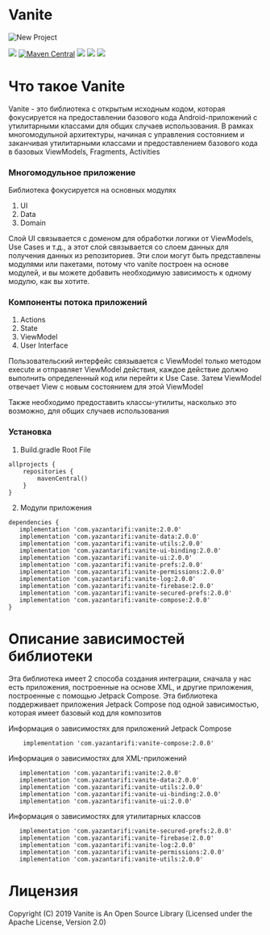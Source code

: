 # Vanite

![New Project](https://user-images.githubusercontent.com/29167110/158914920-32310149-7f76-4802-9745-6c5ecf05f335.png)


![](https://img.shields.io/badge/Project%20Status-Under%20Development-blue)
[![Maven Central](https://img.shields.io/maven-central/v/com.yazantarifi/vanite.svg?label=Maven%20Central)](https://search.maven.org/search?q=g:%22com.yazantarifi%22%20AND%20a:%22vanite%22)
![](https://img.shields.io/badge/License-Apache%202.0-yellow)
![](https://img.shields.io/badge/Language-Kotlin-orange)
![](https://img.shields.io/badge/Android%20Status-AndroidX-green)


# Что такое Vanite

Vanite - это библиотека с открытым исходным кодом, которая фокусируется на предоставлении базового кода Android-приложений с утилитарными классами для общих случаев использования.
В рамках многомодульной архитектуры, начиная с управления состоянием и заканчивая утилитарными классами и предоставлением базового кода в базовых ViewModels, Fragments, Activities

### Многомодульное приложение
Библиотека фокусируется на основных модулях
1. UI
2. Data
3. Domain

Слой UI связывается с доменом для обработки логики от ViewModels, Use Cases и т.д., а этот слой связывается со слоем данных для получения данных из репозиториев. Эти слои могут быть представлены модулями или пакетами, потому что vanite построен на основе модулей, и вы можете добавить необходимую зависимость к одному модулю, как вы хотите.


### Компоненты потока приложений
1. Actions
2. State
3. ViewModel
4. User Interface

Пользовательский интерфейс связывается с ViewModel только методом execute и отправляет ViewModel действия, каждое действие должно выполнить определенный код или перейти к Use Case.
Затем ViewModel отвечает View с новым состоянием для этой ViewModel

Также необходимо предоставить классы-утилиты, насколько это возможно, для общих случаев использования

### Установка

1. Build.gradle Root File

```
allprojects {
    repositories {
        mavenCentral()
    }
}
```

2. Модули приложения

```
dependencies {
   implementation 'com.yazantarifi:vanite:2.0.0'
   implementation 'com.yazantarifi:vanite-data:2.0.0'
   implementation 'com.yazantarifi:vanite-utils:2.0.0'
   implementation 'com.yazantarifi:vanite-ui-binding:2.0.0'
   implementation 'com.yazantarifi:vanite-ui:2.0.0'
   implementation 'com.yazantarifi:vanite-prefs:2.0.0'
   implementation 'com.yazantarifi:vanite-permissions:2.0.0'
   implementation 'com.yazantarifi:vanite-log:2.0.0'
   implementation 'com.yazantarifi:vanite-firebase:2.0.0'
   implementation 'com.yazantarifi:vanite-secured-prefs:2.0.0'
   implementation 'com.yazantarifi:vanite-compose:2.0.0'
}
```

# Описание зависимостей библиотеки

Эта библиотека имеет 2 способа создания интеграции, сначала у нас есть приложения, построенные на основе XML, и другие приложения, построенные с помощью Jetpack Compose.
Эта библиотека поддерживает приложения Jetpack Compose под одной зависимостью, которая имеет базовый код для композитов 

Информация о зависимостях для приложений Jetpack Compose

```
    implementation 'com.yazantarifi:vanite-compose:2.0.0'
```

Информация о зависимостях для XML-приложений


```
   implementation 'com.yazantarifi:vanite:2.0.0'
   implementation 'com.yazantarifi:vanite-data:2.0.0'
   implementation 'com.yazantarifi:vanite-utils:2.0.0'
   implementation 'com.yazantarifi:vanite-ui-binding:2.0.0'
   implementation 'com.yazantarifi:vanite-ui:2.0.0'
```

Информация о зависимостях для утилитарных классов

```
   implementation 'com.yazantarifi:vanite-secured-prefs:2.0.0'
   implementation 'com.yazantarifi:vanite-firebase:2.0.0'
   implementation 'com.yazantarifi:vanite-log:2.0.0'
   implementation 'com.yazantarifi:vanite-permissions:2.0.0'
   implementation 'com.yazantarifi:vanite-utils:2.0.0'

```

# Лицензия

Copyright (C) 2019 Vanite is An Open Source Library (Licensed under the Apache License, Version 2.0)

